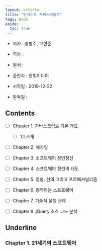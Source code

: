 ```yaml
---
layout: article
title: "인사이드 자바스크립트"
tags: book
aside:
  toc: true
---
```




- 저자 : 송형주, 고현준

- 역자 :

- 원서 :

- 출판사 : 한빛미디어 

- 시작일 : 2019-12-22

- 완독일 :

  

## Contents

- [ ] Chpater 1. 자바스크립트 기본 개요
  - [ ] 1.1 소개
- [ ] Chapter 2. 애자일
- [ ] Chapter 3. 소프트웨어 장인정신
- [ ] Chapter 4. 소프트웨어 장인의 태도
- [ ] Chapter 5. 영웅, 선의 그리고 프로페셔널리즘
- [ ] Chapter 6. 동작하는 소프트웨어
- [ ] Chapter 7. 기술적 실행 관례
- [ ] Chapter 8. jQuery 소스 코드 분석



## Underline

### Chapter 1. 21세기의 소프트웨어

#### 